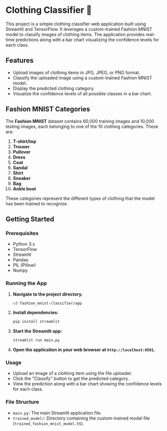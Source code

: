 # Clothing Classifier 🥼

This project is a simple clothing classifier web application built using Streamlit and TensorFlow. It leverages a custom-trained Fashion MNIST model to classify images of clothing items. The application provides real-time predictions along with a bar chart visualizing the confidence levels for each class.

## Features

- Upload images of clothing items in JPG, JPEG, or PNG format.
- Classify the uploaded image using a custom-trained Fashion MNIST model.
- Display the predicted clothing category.
- Visualize the confidence levels of all possible classes in a bar chart.

## Fashion MNIST Categories

The **Fashion MNIST** dataset contains 60,000 training images and 10,000 testing images, each belonging to one of the 10 clothing categories. These are:

1. **T-shirt/top**
2. **Trouser**
3. **Pullover**
4. **Dress**
5. **Coat**
6. **Sandal**
7. **Shirt**
8. **Sneaker**
9. **Bag**
10. **Ankle boot**

These categories represent the different types of clothing that the model has been trained to recognize.

## Getting Started

### Prerequisites

- Python 3.x
- TensorFlow
- Streamlit
- Pandas
- PIL (Pillow)
- Numpy

### Running the App

1. **Navigate to the project directory.**

   ```bash
   cd fashion_mnist-classifier/app
   ```

2. **Install dependencies:**

   ```bash
   pip install streamlit
   ```

3. **Start the Streamlit app:**

   ```bash
   streamlit run main.py
   ```

4. **Open the application in your web browser at `http://localhost:8501`.**

### Usage

- Upload an image of a clothing item using the file uploader.
- Click the "Classify" button to get the predicted category.
- View the prediction along with a bar chart showing the confidence levels for each class.

### File Structure

- `main.py`: The main Streamlit application file.
- `trained_model/`: Directory containing the custom-trained model file (`trained_fashion_mnist_model.h5`).
